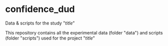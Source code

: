 # confidence_dud
Data &amp; scripts for the study "_title_"

This repository contains all the experimental data (folder "data") and scripts (folder "scripts") used for the project "_title_"

